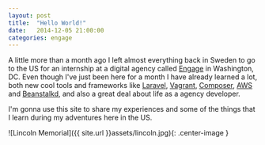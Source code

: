 ```yaml
---
layout: post
title:  "Hello World!"
date:   2014-12-05 21:00:00
categories: engage
---
```


A little more than a month ago I left almost everything back in Sweden to go to the US for an internship at a digital agency called [Engage](http://enga.ge/) in Washington, DC. Even though I've just been here for a month I have already learned a lot, both new cool tools and frameworks like [Laravel](http://laravel.com/), [Vagrant](https://www.vagrantup.com/), [Composer](https://getcomposer.org/), [AWS](http://aws.amazon.com/) and [Beanstalkd](http://kr.github.io/beanstalkd/), and also a great deal about life as a agency developer.

I'm gonna use this site to share my experiences and some of the things that I learn during my adventures here in the US.

![Lincoln Memorial]({{ site.url }}assets/lincoln.jpg){: .center-image }
